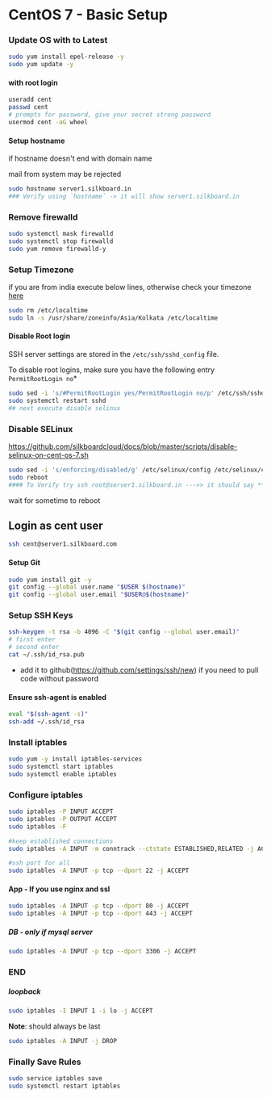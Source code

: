 # CentOS 7 - Basic Setup

### Update OS with to Latest

```sh
sudo yum install epel-release -y
sudo yum update -y
```

#### with root login

```sh
useradd cent
passwd cent
# prompts for password, give your secret strong password
usermod cent -aG wheel 
```

#### Setup hostname 

if hostname doesn't end with domain name

mail from system may be rejected

```sh
sudo hostname server1.silkboard.in
### Verify using `hostname` -> it will show server1.silkboard.in
```
### Remove firewalld

```sh
sudo systemctl mask firewalld
sudo systemctl stop firewalld
sudo yum remove firewalld-y
```

### Setup Timezone

if you are from india execute below lines, otherwise check your timezone [here](https://www.thegeekdiary.com/centos-rhel-7-how-to-change-timezone/)
```sh
sudo rm /etc/localtime
sudo ln -s /usr/share/zoneinfo/Asia/Kolkata /etc/localtime
```

#### Disable Root login

SSH server settings are stored in the `/etc/ssh/sshd_config` file.

To disable root logins, make sure you have the following entry `PermitRootLogin no`*

```sh
sudo sed -i 's/#PermitRootLogin yes/PermitRootLogin no/p' /etc/ssh/sshd_config
sudo systemctl restart sshd
## next execute disable selinux 
```

### Disable SELinux
https://github.com/silkboardcloud/docs/blob/master/scripts/disable-selinux-on-cent-os-7.sh


```sh
sudo sed -i 's/enforcing/disabled/g' /etc/selinux/config /etc/selinux/config
sudo reboot
#### To Verify try ssh root@server1.silkboard.in --->> it should say **permission denied, please try again** after entering password
```
wait for sometime to reboot

## Login as **cent** user

```sh
ssh cent@server1.silkboard.com
```

#### Setup Git

```sh
sudo yum install git -y
git config --global user.name "$USER $(hostname)"
git config --global user.email "$USER@$(hostname)"
```

### Setup SSH Keys

```sh
ssh-keygen -t rsa -b 4096 -C "$(git config --global user.email)"
# first enter
# second enter
cat ~/.ssh/id_rsa.pub
```
 
 - add it to github(https://github.com/settings/ssh/new) if you need to pull code without password

#### Ensure ssh-agent is enabled

```sh
eval "$(ssh-agent -s)"
ssh-add ~/.ssh/id_rsa
```


### Install iptables

```sh
sudo yum -y install iptables-services
sudo systemctl start iptables
sudo systemctl enable iptables
```

### Configure iptables

```sh
sudo iptables -P INPUT ACCEPT
sudo iptables -P OUTPUT ACCEPT
sudo iptables -F
```

```sh
#keep established connections
sudo iptables -A INPUT -m conntrack --ctstate ESTABLISHED,RELATED -j ACCEPT

#ssh port for all
sudo iptables -A INPUT -p tcp --dport 22 -j ACCEPT
```

#### App - If you use nginx and ssl

```sh
sudo iptables -A INPUT -p tcp --dport 80 -j ACCEPT
sudo iptables -A INPUT -p tcp --dport 443 -j ACCEPT
```

##### DB - only if mysql server

```sh
sudo iptables -A INPUT -p tcp --dport 3306 -j ACCEPT
```

### END

##### loopback

```sh
sudo iptables -I INPUT 1 -i lo -j ACCEPT
```

**Note**: should always be last

```sh
sudo iptables -A INPUT -j DROP
```

### Finally Save Rules

```sh
sudo service iptables save
sudo systemctl restart iptables
```

 
 
 
 
